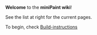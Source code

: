 **Welcome** to the **miniPaint wiki**! 

See the list at right for the current pages.

To begin, check [Build-instructions](/viliusle/miniPaint/wiki/Build-instructions)